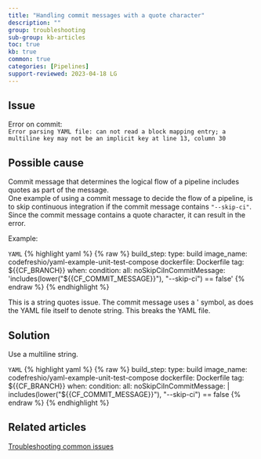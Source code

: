 ```yaml
---
title: "Handling commit messages with a quote character"
description: ""
group: troubleshooting
sub-group: kb-articles
toc: true
kb: true
common: true
categories: [Pipelines]
support-reviewed: 2023-04-18 LG
---
```


## Issue

Error on commit:  
`Error parsing YAML file: can not read a block mapping entry; a multiline key may not be an implicit key at line 13, column 30`

## Possible cause

Commit message that determines the logical flow of a pipeline includes quotes as part of the message.  
One example of using a commit message to decide the flow of a pipeline, is to skip continuous integration if the commit message contains `"--skip-ci"`. Since the commit message contains a quote character, it can result in the error.

Example:

  `YAML`
{% highlight yaml %}
{% raw %}
    build_step: 
      type: build 
      image_name: codefreshio/yaml-example-unit-test-compose 
      dockerfile: Dockerfile 
      tag: ${{CF_BRANCH}} 
      when: 
        condition: 
          all: 
              noSkipCiInCommitMessage: 'includes(lower("${{CF_COMMIT_MESSAGE}}"), "--skip-ci") == false' 
{% endraw %}
{% endhighlight %}

This is a string quotes issue. The commit message uses a ' symbol, as does the YAML file itself to denote string. This breaks the YAML file. 


## Solution

Use a multiline string.

  `YAML`
{% highlight yaml %}
{% raw %}
    build_step:
      type: build
      image_name: codefreshio/yaml-example-unit-test-compose
      dockerfile: Dockerfile
      tag: ${{CF_BRANCH}}
      when:
        condition:
          all:
              noSkipCiInCommitMessage: |
                  includes(lower("${{CF_COMMIT_MESSAGE}}"), "--skip-ci") == false
{% endraw %}
{% endhighlight %}
 
## Related articles
[Troubleshooting common issues]({{site.baseurl}}/docs/troubleshooting/common-issues)